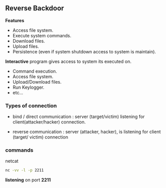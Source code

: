 ## Reverse Backdoor 

**Features**
- Access file system.
- Execute system commands.
- Download files.
- Upload files.
- Persistence (even if system shutdown access to system is maintain).

**Interactive** program gives access to system its executed on.

- Command execution.
- Access file system.
- Upload/Download files.
- Run Keylogger.
- etc...

### Types of connection

- bind / direct communication : server (target/victim) listening for client(attacker/hacker) connection.

- reverse communication : server (attacker, hacker), is listening for client (target/ victim) connection


### commands
netcat 

```bash
nc -vv -l -p 2211 
```

**listening** on port **2211**
